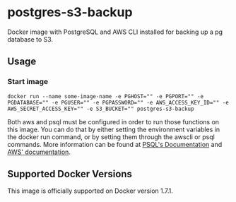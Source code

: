 # postgres-s3-backup
Docker image with PostgreSQL and AWS CLI installed for backing up a pg database to S3.

## Usage

### Start image
```docker run --name some-image-name -e PGHOST="" -e PGPORT="" -e PGDATABASE="" -e PGUSER="" -e PGPASSWORD="" -e AWS_ACCESS_KEY_ID="" -e AWS_SECRET_ACCESS_KEY="" -e S3_BUCKET="" postgres-s3-backup```

Both aws and psql must be configured in order to run those functions on this image. You can do that by either setting the environment variables in the docker run command, or by setting them through the awscli or psql commands. More information can be found at [PSQL's Documentation](http://www.postgresql.org/docs/9.2/static/app-psql.html) and [AWS' documentation](http://docs.aws.amazon.com/cli/latest/userguide/cli-chap-getting-started.html).
 
## Supported Docker Versions
This image is officially supported on Docker version 1.7.1.
